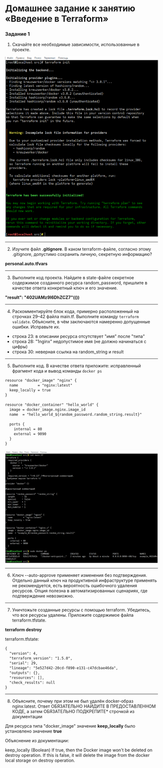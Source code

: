 # Домашнее задание к занятию «Введение в Terraform»

### Задание 1

1. Скачайте все необходимые зависимости, использованные в проекте. 
<img src="img/hw-01-t1-01.png">

---
2. Изучите файл **.gitignore**. В каком terraform-файле, согласно этому .gitignore, допустимо сохранить личную, секретную информацию?

**personal.auto.tfvars**

---
3. Выполните код проекта. Найдите  в state-файле секретное содержимое созданного ресурса random_password, пришлите в качестве ответа конкретный ключ и его значение.

**"result": "402UAMz9I6DhZCZ7"(())**

---
4. Раскомментируйте блок кода, примерно расположенный на строчках 29–42 файла main.tf.
Выполните команду ```terraform validate```. Объясните, в чём заключаются намеренно допущенные ошибки. Исправьте их.

- строка 23: в описании ресурса отсутствует "имя" после "типа"
- строка 28: "1nginx" недопустимое имя (не должно начинаться с цифры)
- строка 30: неверная ссылка на random_string и result

---
5. Выполните код. В качестве ответа приложите: исправленный фрагмент кода и вывод команды ```docker ps```

```
resource "docker_image" "nginx" {
  name         = "nginx:latest"
  keep_locally = true
}

resource "docker_container" "hello_world" {
  image = docker_image.nginx.image_id
  name  = "hello_world_${random_password.random_string.result}"

  ports {
    internal = 80
    external = 9090
  }
}
```

<img src="img/hw-01-t1-05.png">

---
6. Ключ --auto-approve применяет изменения без подтверждения. Отдельно данный ключ на продуктивной инфраструктуре применять не рекомендуется, есть вероятность ошибочного удаления ресурсов. Опция полезна в автоматизированных сценариях, где подтверждение невозможно.

---
7. Уничтожьте созданные ресурсы с помощью terraform. Убедитесь, что все ресурсы удалены. Приложите содержимое файла terraform.tfstate.

**terraform destroy**

terraform.tfstate:
```
{
  "version": 4,
  "terraform_version": "1.5.0",
  "serial": 29,
  "lineage": "5e527d42-20cd-f890-e131-c47dcbae46da",
  "outputs": {},
  "resources": [],
  "check_results": null
}
```

---
8. Объясните, почему при этом не был удалён docker-образ nginx:latest. Ответ ОБЯЗАТЕЛЬНО НАЙДИТЕ В ПРЕДОСТАВЛЕННОМ КОДЕ, а затем ОБЯЗАТЕЛЬНО ПОДКРЕПИТЕ* строчкой из документации

Для ресурса типа "docker_image" значение **keep_locally** было установлено значение **true**

Объяснение из документации:

keep_locally (Boolean) If true, then the Docker image won't be deleted on destroy operation. If this is false, it will delete the image from the docker local storage on destroy operation.
